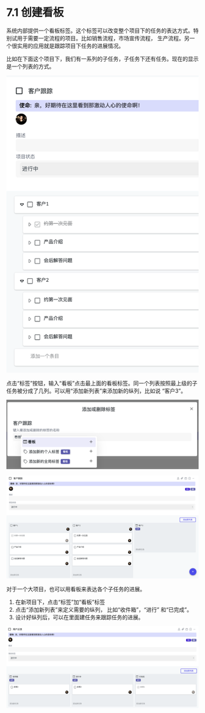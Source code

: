 # 7.1 创建看板

系统内部提供一个看板标签。这个标签可以改变整个项目下的任务的表达方式。特别试用于需要一定流程的项目。比如销售流程，市场宣传流程， 生产流程。另一个很实用的应用就是跟踪项目下任务的进展情况。

比如在下面这个项目下，我们有一系列的子任务，子任务下还有任务。现在的显示是一个列表的方式。

![&#x9879;&#x76EE;&#x4E0B;&#x5B50;&#x4EFB;&#x52A1;](../.gitbook/assets/7-1-1.png)

点击“标签”按钮，输入“看板”点击最上面的看板标签。同一个列表按照最上级的子任务被分成了几列。可以用“添加新列表”来添加新的纵列，比如说 “客户3”。

![&#x6DFB;&#x52A0;&#x770B;&#x677F;&#x6807;&#x7B7E;](../.gitbook/assets/7-1-2.png)

![&#x770B;&#x677F;&#x5217;&#x8868;](../.gitbook/assets/7-1-3.png)

对于一个大项目，也可以用看板来表达各个子任务的进展。

1. 在新项目下，点击“标签”加“看板”标签
2. 点击“添加新列表”来定义需要的纵列， 比如“收件箱”，“进行” 和“已完成”。
3. 设计好纵列后，可以在里面建任务来跟踪任务的进展。

![&#x7528;&#x770B;&#x677F;&#x8DDF;&#x8E2A;&#x9879;&#x76EE;&#x8FDB;&#x5C55;](../.gitbook/assets/7-1-4.png)

